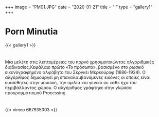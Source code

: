 +++
image = "PM01.JPG"
date = "2020-01-21"
title = " "
type = "gallery1"
+++

# Porn Minutia
{{< gallery1 >}}  
# 
Μια  μελέτη στις λεπτομέρειες του πορνό χρησιμοποιώντας αλγοριθμικές  διαδικασίες.Κεφάλαιο  πρώτο  «Το πρόσωπο», βασισμένο στο ρωσικό εικονογραφημένο αλφάβητο του Σεργκέι Μερκούροφ (1886-1924). Ο αλγόριθμος δημιουργεί μη επαναλαμβανόμενες εικόνες οι οποίες είναι  ευαίσθητες στην μουσική, την ομιλία και γενικά σε κάθε ήχο του περιβάλλοντος χώρου. Ο αλγόριθμος γράφτηκε στην γλώσσα προγραμματισμού Processing.
#
{{< vimeo 667935003 >}}


<!-- The [Grand Canyon](https://en.wikipedia.org/w/index.php?title=Grand_Canyon&oldid=952699432)  -->

